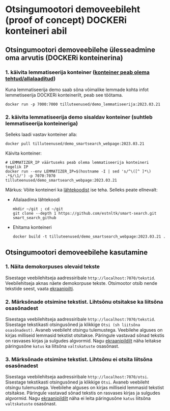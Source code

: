 # Otsingumootori demoveebileht (proof of concept) DOCKERi konteineri abil

## Otsingumootori demoveebilehe ülesseadmine oma arvutis (DOCKERi konteinerina)

### 1. käivita lemmatiseerija konteiner ([konteiner peab olema tehtud/allalaaditud](https://github.com/estnltk/smart-search/blob/main/lemmatiseerija/README.md))

Kuna lemmatiseerija demo saab sõna võimalike lemmade kohta infot lemmetiseerija DOCKERi konteinerilt, peab see töötama.

```cmdline
docker run -p 7000:7000 tilluteenused/demo_lemmatiseerija:2023.03.21
```

### 2. käivita lemmatiseerija demo sisaldav konteiner (suhtleb lemmatiseerija konteineriga)

Selleks laadi vastav konteiner alla:

```cmdline
docker pull tilluteenused/demo_smartsearch_webpage:2023.03.21
```

Käivita konteiner:

```cmdline
# LEMMATIZER_IP väärtuseks peab olema lemmatiseerija konteineri tegelik IP
docker run --env LEMMATIZER_IP=$(hostname -I | sed 's/^\([^ ]*\) .*$/\1/') -p 7070:7070 tilluteenused/demo_smartsearch_webpage:2023.03.21
```

Märkus: Võite konteineri ka [lähtekoodist](https://github.com/estnltk/smart-search/tree/main/demo_otsing/veebileht) ise teha. Selleks peate ellnevalt:

* Allalaadima lähtekoodi

  ```commandline
  mkdir ~/git ; cd ~/git 
  git clone --depth 1 https://github.com/estnltk/smart-search.git smart_search_github
  ```

* Ehitama konteineri

  ```cmdline
  docker build -t tilluteenused/demo_smartsearch_webpage:2023.03.21 .
  ```

## Otsingumootori demoveebilehe  kasutamine

### 1. Näita demokorpuses olevaid tekste

Sisestage veebilehitseja aadressiribale ```http://localhost:7070/tekstid```.
Veebilehitseja aknas näete demokorpuse tekste. Otsimootor otsib nende tekstide seest, vaata [ekraanipilti](https://github.com/estnltk/smart-search/blob/main/demo_otsing/veebileht/Ekraanipilt_demo_veebileht-tekstid.png).

### 2. Märksõnade otsimine tekstist. Lihtsõnu otsitakse ka liitsõna osasõnadest

Sisestaga veebilehitseja aadressiribale
```http://localhost:7070/tekstid```. Sisestage tekstikasti otsingusõned ja klikkige
```Otsi (sh liitsõna osasõnadest)```. Avaneb veebileht otsingu tulemustega. Veebilehe alguses on kirjas milliseid lemmasid tekstist otsitakse.
Päringule vastavad sõnad tekstis on rasvases kirjas ja sulgudes algvormid.
Nagu [ekraanipildilt](https://github.com/estnltk/smart-search/blob/main/demo_otsing/veebileht/Ekraanipilt_demo_veebileht_otsils2.png) näha leitakse
päringusõne ```katus``` ka liitsõna ```valtskatuste``` osasõnast.

### 3. Märksõnade otsimine tekstist. Lihtsõnu ei otsita liitsõna osasõnadest

Sisestaga veebilehitseja aadressiribale
```http://localhost:7070/otsi```. Sisestage tekstikasti otsingusõned ja klikkige
```Otsi```. Avaneb veebileht otsingu tulemustega. Veebilehe alguses on kirjas milliseid lemmasid tekstist otsitakse.
Päringule vastavad sõnad tekstis on rasvases kirjas ja sulgudes algvormid.
Nagu [ekraanipildilt](https://github.com/estnltk/smart-search/blob/main/demo_otsing/veebileht/Ekraanipilt_demo_veebileht_otsi2.png) näha ei leita
päringusõne ```katus``` liitsõna ```valtskatuste``` osasõnast.

